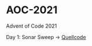 # AOC-2021
Advent of Code 2021

Day 1: Sonar Sweep -> [Quellcode](src/ymbh_aoc_2021_day1.prog-abap)
